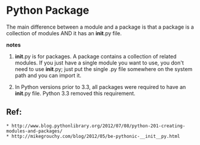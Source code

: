 # Python Package

The main difference between a module and a package is that a package is a collection of modules AND it has an __init__.py file.

**notes**

1. __init__.py is for packages. A package contains a collection of related modules. If you just have a single module you want to use, you don't need to use __init__.py; just put the single .py file somewhere on the system path and you can import it.

2. In Python versions prior to 3.3, all packages were required to have an __init__.py file. Python 3.3 removed this requirement.

## Ref:

    * http://www.blog.pythonlibrary.org/2012/07/08/python-201-creating-modules-and-packages/
    * http://mikegrouchy.com/blog/2012/05/be-pythonic-__init__py.html
